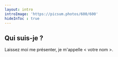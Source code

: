 ```yaml
---
layout: intro
introImage: 'https://picsum.photos/600/600'
hideInToc : true
---
```


## Qui suis-je ?

Laissez moi me présenter, je m'appelle < votre nom >.